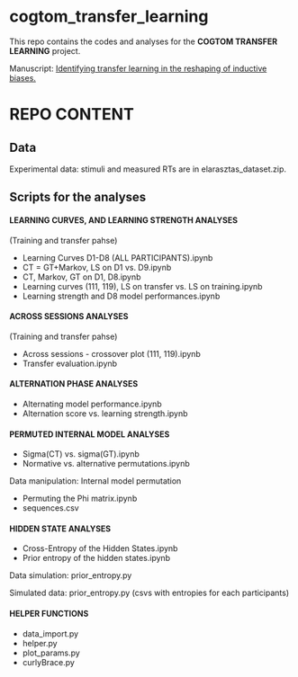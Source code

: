 # cogtom_transfer_learning
This repo contains the codes and analyses for the **COGTOM TRANSFER LEARNING** project. 

Manuscript: <a href="https://github.com/CSNLWigner/cogtom_transfer_learning/tree/main"> Identifying transfer learning in the reshaping of inductive biases. </a>

# REPO CONTENT

## Data

Experimental data: stimuli and measured RTs are in elarasztas_dataset.zip. 

## Scripts for the analyses

#### LEARNING CURVES, AND LEARNING STRENGTH ANALYSES

(Training and transfer pahse)
- Learning Curves D1-D8 (ALL PARTICIPANTS).ipynb
- CT = GT+Markov, LS on D1 vs. D9.ipynb
- CT, Markov, GT on D1, D8.ipynb
- Learning curves (111, 119), LS on transfer vs. LS on training.ipynb
- Learning strength and D8 model performances.ipynb

  

#### ACROSS SESSIONS ANALYSES
(Training and transfer pahse)

- Across sessions - crossover plot (111, 119).ipynb
- Transfer evaluation.ipynb




#### ALTERNATION PHASE ANALYSES
- Alternating model performance.ipynb
- Alternation score vs. learning strength.ipynb




#### PERMUTED INTERNAL MODEL ANALYSES
- Sigma(CT) vs. sigma(GT).ipynb
- Normative vs. alternative permutations.ipynb

Data manipulation: Internal model permutation
- Permuting the Phi matrix.ipynb
- sequences.csv




#### HIDDEN STATE ANALYSES
- Cross-Entropy of the Hidden States.ipynb
- Prior entropy of the hidden states.ipynb

Data simulation: prior_entropy.py

Simulated data: prior_entropy.py (csvs with entropies for each participants)




#### HELPER FUNCTIONS

- data_import.py
- helper.py
- plot_params.py
- curlyBrace.py
